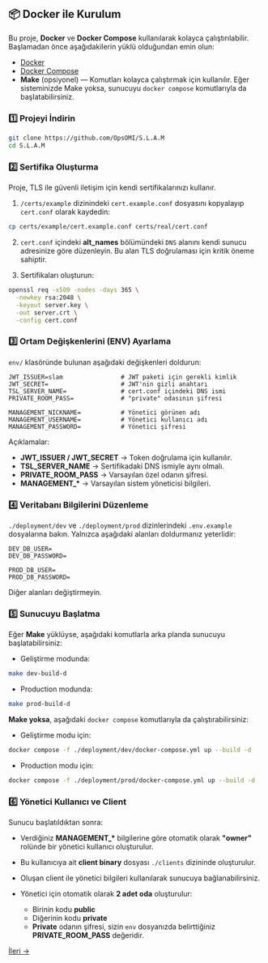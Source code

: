 ## 📦 Docker ile Kurulum

Bu proje, **Docker** ve **Docker Compose** kullanılarak kolayca çalıştırılabilir. Başlamadan önce aşağıdakilerin yüklü olduğundan emin olun:

- [Docker](https://docs.docker.com/get-docker/)
- [Docker Compose](https://docs.docker.com/compose/install/)
- **Make** (opsiyonel) — Komutları kolayca çalıştırmak için kullanılır.
  Eğer sisteminizde Make yoksa, sunucuyu `docker compose` komutlarıyla da başlatabilirsiniz.

### 1️⃣ Projeyi İndirin

```bash
git clone https://github.com/OpsOMI/S.L.A.M
cd S.L.A.M
```

### 2️⃣ Sertifika Oluşturma

Proje, TLS ile güvenli iletişim için kendi sertifikalarınızı kullanır.

1. `/certs/example` dizinindeki `cert.example.conf` dosyasını kopyalayıp `cert.conf` olarak kaydedin:

```bash
cp certs/example/cert.example.conf certs/real/cert.conf
```

2. `cert.conf` içindeki **alt_names** bölümündeki `DNS` alanını kendi sunucu adresinize göre düzenleyin.
   Bu alan TLS doğrulaması için kritik öneme sahiptir.

3. Sertifikaları oluşturun:

```bash
openssl req -x509 -nodes -days 365 \
  -newkey rsa:2048 \
  -keyout server.key \
  -out server.crt \
  -config cert.conf
```

### 3️⃣ Ortam Değişkenlerini (ENV) Ayarlama

`env/` klasöründe bulunan aşağıdaki değişkenleri doldurun:

```env
JWT_ISSUER=slam                # JWT paketi için gerekli kimlik
JWT_SECRET=                    # JWT'nin gizli anahtarı
TSL_SERVER_NAME=               # cert.conf içindeki DNS ismi
PRIVATE_ROOM_PASS=             # "private" odasının şifresi

MANAGEMENT_NICKNAME=           # Yönetici görünen adı
MANAGEMENT_USERNAME=           # Yönetici kullanıcı adı
MANAGEMENT_PASSWORD=           # Yönetici şifresi
```

Açıklamalar:

- **JWT_ISSUER / JWT_SECRET** → Token doğrulama için kullanılır.
- **TSL_SERVER_NAME** → Sertifikadaki DNS ismiyle aynı olmalı.
- **PRIVATE_ROOM_PASS** → Varsayılan özel odanın şifresi.
- **MANAGEMENT\_\*** → Varsayılan sistem yöneticisi bilgileri.

### 4️⃣ Veritabanı Bilgilerini Düzenleme

`./deployment/dev` ve `./deployment/prod` dizinlerindeki `.env.example` dosyalarına bakın.
Yalnızca aşağıdaki alanları doldurmanız yeterlidir:

```env
DEV_DB_USER=
DEV_DB_PASSWORD=

PROD_DB_USER=
PROD_DB_PASSWORD=
```

Diğer alanları değiştirmeyin.

### 5️⃣ Sunucuyu Başlatma

Eğer **Make** yüklüyse, aşağıdaki komutlarla arka planda sunucuyu başlatabilirsiniz:

- Geliştirme modunda:

```bash
make dev-build-d
```

- Production modunda:

```bash
make prod-build-d
```

**Make yoksa**, aşağıdaki `docker compose` komutlarıyla da çalıştırabilirsiniz:

- Geliştirme modu için:

```bash
docker compose -f ./deployment/dev/docker-compose.yml up --build -d
```

- Production modu için:

```bash
docker compose -f ./deployment/prod/docker-compose.yml up --build -d
```

### 6️⃣ Yönetici Kullanıcı ve Client

Sunucu başlatıldıktan sonra:

- Verdiğiniz **MANAGEMENT\_\*** bilgilerine göre otomatik olarak **"owner"** rolünde bir yönetici kullanıcı oluşturulur.
- Bu kullanıcıya ait **client binary** dosyası `./clients` dizininde oluşturulur.
- Oluşan client ile yönetici bilgileri kullanılarak sunucuya bağlanabilirsiniz.
- Yönetici için otomatik olarak **2 adet oda** oluşturulur:

  - Birinin kodu **public**
  - Diğerinin kodu **private**
  - **Private** odanın şifresi, sizin `env` dosyanızda belirttiğiniz **PRIVATE_ROOM_PASS** değeridir.

[İleri →](./02_features.md)

